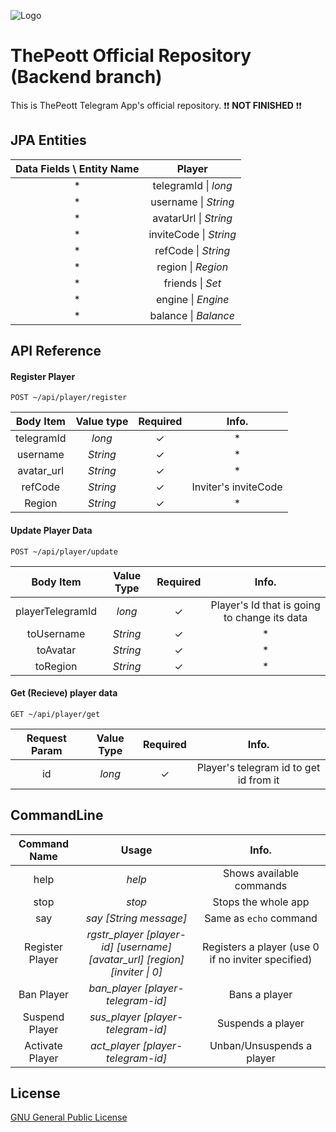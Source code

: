 
![Logo](https://dev-to-uploads.s3.amazonaws.com/uploads/articles/th5xamgrr6se0x5ro4g6.png)

# ThePeott Official Repository (Backend branch)

This is ThePeott Telegram App's official repository. ❗❗ **NOT FINISHED** ❗❗


## JPA Entities

| **Data Fields \ Entity Name** |        **Player**        |
|:-----------------------------:|:------------------------:|
|               *               |   telegramId \| _long_   |
|               *               |   username \| _String_   |
|               *               |   avatarUrl \| _String_  |
|               *               |  inviteCode \| _String_  |
|               *               |    refCode \| _String_   |
|               *               |    region \| _Region_    |
|               *               | friends \| _Set<Player>_ |
|               *               |    engine \| _Engine_    |
|               *               |   balance \| _Balance_   |

## API Reference

#### Register Player

```http
POST ~/api/player/register
```

| **Body Item** | **Value type** | **Required** |       **Info.**      |
|:-------------:|:--------------:|:------------:|:--------------------:|
|   telegramId  |     _long_     |       ✓      |          *            |
|    username   |    _String_    |       ✓      |          *            |
|   avatar_url  |    _String_    |       ✓      |           *           |
|    refCode    |    _String_    |       ✓      | Inviter's inviteCode |
|     Region    |    _String_    |       ✓      |           *           |


#### Update Player Data
```http
POST ~/api/player/update
```
|   **Body Item**  | **Value Type** | **Required** |                   **Info.**                  |
|:----------------:|:--------------:|:------------:|:--------------------------------------------:|
| playerTelegramId |     _long_     |       ✓      | Player's Id that is going to change its data |
|    toUsername    |    _String_    |       ✓      |                       *                      |
|     toAvatar     |    _String_    |       ✓      |                       *                      |
|     toRegion     |    _String_    |       ✓      |                       *                      |

#### Get (Recieve) player data
```http
GET ~/api/player/get
```
| **Request Param** | **Value Type** | **Required** |                **Info.**               |
|:-----------------:|:--------------:|:------------:|:--------------------------------------:|
|         id        |     _long_     |       ✓      | Player's telegram id to get id from it |



## CommandLine

| **Command Name** 	|                                  **Usage**                                 	|                      **Info.**                     	|
|:----------------:	|:--------------------------------------------------------------------------:	|:--------------------------------------------------:	|
|       help       	|                                   _help_                                   	|              Shows available commands              	|
|       stop       	|                                   _stop_                                   	|                 Stops the whole app                	|
|        say       	|                           _say [String message]_                           	|               Same as `echo` command               	|
|  Register Player 	| _rgstr_player [player-id] [username] [avatar_url] [region] [inviter \| 0]_ 	| Registers a player (use 0 if no inviter specified) 	|
|    Ban Player    	|                      _ban_player [player-telegram-id]_                     	|                    Bans a player                   	|
|  Suspend Player  	|                      _sus_player [player-telegram-id]_                     	|                  Suspends a player                 	|
|  Activate Player 	|                      _act_player [player-telegram-id]_                     	|              Unban/Unsuspends a player             	|


## License

[GNU General Public License](https://opensource.org/license/gpl-3-0)
